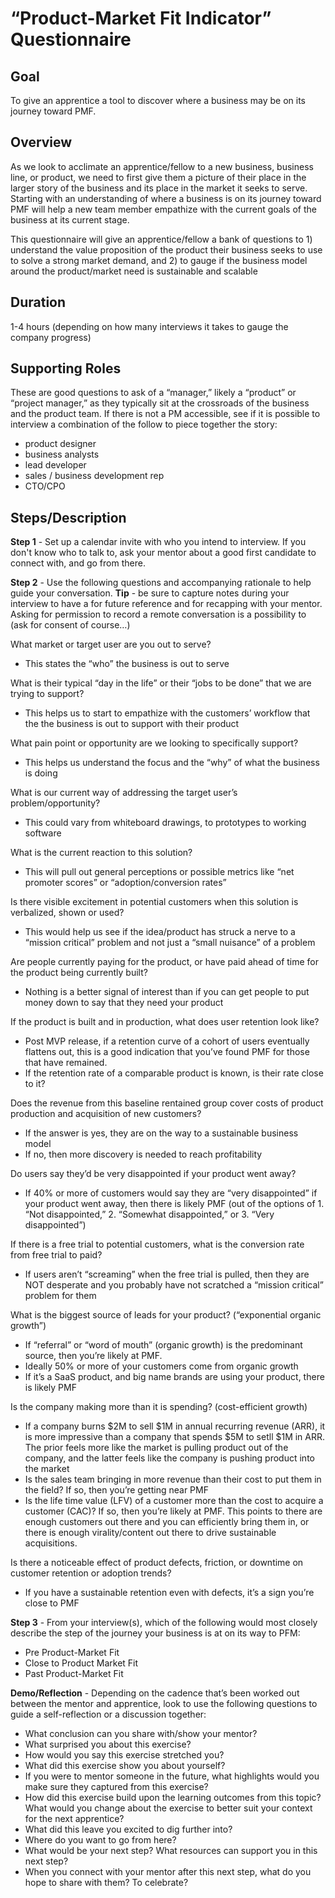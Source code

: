 # “Product-Market Fit Indicator” Questionnaire

## Goal
To give an apprentice a tool to discover where a business may be on its journey toward PMF.

## Overview
As we look to acclimate an apprentice/fellow to a new business, business line, or product, we need to first give them a picture of their place in the larger story of the business and its place in the market it seeks to serve. Starting with an understanding of where a business is on its journey toward PMF will help a new team member empathize with the current goals of the business at its current stage. 

This questionnaire will give an apprentice/fellow a bank of questions to 1) understand the value proposition of the product their business seeks to use to solve a strong market demand, and 2) to gauge if the business model around the product/market need is sustainable and scalable 

## Duration
1-4 hours (depending on how many interviews it takes to gauge the company progress)

## Supporting Roles
These are good questions to ask of a “manager,” likely a “product” or “project manager,” as they typically sit at the crossroads of the business and the product team. If there is not a PM accessible, see if it is possible to interview a combination of the follow to piece together the story:
 - product designer
 - business analysts
 - lead developer
 - sales / business development rep
 - CTO/CPO 

## Steps/Description

**Step 1** - Set up a calendar invite with who you intend to interview. If you don't know who to talk to, ask your mentor about a good first candidate to connect with, and go from there.

**Step 2** - Use the following questions and accompanying rationale to help guide your conversation.
**Tip** - be sure to capture notes during your interview to have a for future reference and for recapping with your mentor. Asking for permission to record a remote conversation is a possibility to (ask for consent of course…)

What market or target user are you out to serve?
- This states the “who” the business is out to serve

What is their typical “day in the life” or their “jobs to be done” that we are trying to support?
- This helps us to start to empathize with the customers’ workflow that the the business is out to support with their product

What pain point or opportunity are we looking to specifically support?
- This helps us understand the focus and the “why” of what the business is doing

What is our current way of addressing the target user’s problem/opportunity?
- This could vary from whiteboard drawings, to prototypes to working software

What is the current reaction to this solution?
- This will pull out general perceptions or possible metrics like “net promoter scores” or “adoption/conversion rates”

Is there visible excitement in potential customers when this solution is verbalized, shown or used?
- This would help us see if the idea/product has struck a nerve to a “mission critical” problem and not just a “small nuisance” of a problem

Are people currently paying for the product, or have paid ahead of time for the product being currently built?
- Nothing is a better signal of interest than if you can get people to put money down to say that they need your product

If the product is built and in production, what does user retention look like?
- Post MVP release, if a retention curve of a cohort of users eventually flattens out, this is a good indication that you’ve found PMF for those that have remained.
- If the retention rate of a comparable product is known, is their rate close to it?

Does the revenue from this baseline rentained group cover costs of product production and acquisition of new customers?
- If the answer is yes, they are on the way to a sustainable business model
- If no, then more discovery is needed to reach profitability 

Do users say they’d be very disappointed if your product went away?
- If 40% or more of customers would say they are “very disappointed” if your product went away, then there is likely PMF (out of the options of 1. “Not disappointed,” 2. “Somewhat disappointed,” or 3. “Very disappointed”)

If there is a free trial to potential customers, what is the conversion rate from free trial to paid?
- If users aren’t “screaming” when the free trial is pulled, then they are NOT desperate and you probably have not scratched a “mission critical” problem for them

What is the biggest source of leads for your product? (“exponential organic growth”)
- If “referral” or “word of mouth” (organic growth) is the predominant source, then you’re likely at PMF. 
- Ideally 50% or more of your customers come from organic growth
- If it’s a SaaS product, and big name brands are using your product, there is likely PMF

Is the company making more than it is spending? (cost-efficient growth)
- If a company burns $2M to sell $1M in annual recurring revenue (ARR), it is more impressive than a company that spends $5M to setll $1M in ARR. The prior feels more like the market is pulling product out of the company, and the latter feels like the company is pushing product into the market
- Is the sales team bringing in more revenue than their cost to put them in the field? If so, then you’re getting near PMF
- Is the life time value (LFV) of a customer more than the cost to acquire a customer (CAC)? If so, then you’re likely at PMF. This points to there are enough customers out there and you can efficiently bring them in, or there is enough virality/content out there to drive sustainable acquisitions. 

Is there a noticeable effect of product defects, friction, or downtime on customer retention or adoption trends?
- If you have a sustainable retention even with defects, it’s a sign you’re close to PMF

**Step 3** - From your interview(s), which of the following would most closely describe the step of the journey your business is at on its way to PFM:
- Pre Product-Market Fit
- Close to Product Market Fit
- Past Product-Market Fit

**Demo/Reflection** - Depending on the cadence that’s been worked out between the mentor and apprentice, look to use the following questions to guide a self-reflection  or a discussion together:

- What conclusion can you share with/show your mentor?
- What surprised you about this exercise?
- How would you say this exercise stretched you? 
- What did this exercise show you about yourself?
- If you were to mentor someone in the future, what highlights would you make sure they captured from this exercise? 
- How did this exercise build upon the learning outcomes from this topic? What would you change about the exercise to better suit your context for the next apprentice?
- What did this leave you excited to dig further into? 
- Where do you want to go from here?
- What would be your next step? What resources can support you in this next step?
- When you connect with your mentor after this next step, what do you hope to share with them? To celebrate? 


